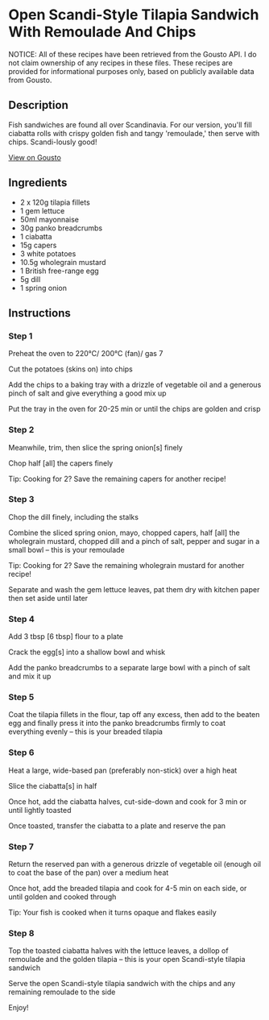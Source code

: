 # Open Scandi-Style Tilapia Sandwich With Remoulade And Chips

NOTICE: All of these recipes have been retrieved from the Gousto API. I do not claim ownership of any recipes in these files. These recipes are provided for informational purposes only, based on publicly available data from Gousto.

## Description

Fish sandwiches are found all over Scandinavia. For our version, you'll fill ciabatta rolls with crispy golden fish and tangy 'remoulade,' then serve with chips. Scandi-lously good!

[View on Gousto](https://www.gousto.co.uk/recipes/cookbook/open-scandi-style-tilapia-sandwich-with-remoulade-and-chips)

## Ingredients

- 2 x 120g tilapia fillets
- 1 gem lettuce
- 50ml mayonnaise
- 30g panko breadcrumbs
- 1 ciabatta
- 15g capers
- 3 white potatoes
- 10.5g wholegrain mustard
- 1 British free-range egg
- 5g dill
- 1 spring onion

## Instructions


### Step 1

Preheat the oven to 220°C/ 200°C (fan)/ gas 7

Cut the potatoes (skins on) into chips

Add the chips to a baking tray with a drizzle of vegetable oil and a generous pinch of salt and give everything a good mix up

Put the tray in the oven for 20-25 min or until the chips are golden and crisp


### Step 2

Meanwhile, trim, then slice the spring onion<span class="text-danger">[s]</span> finely

Chop half <span class="text-danger">[all]</span> the capers finely

Tip: Cooking for 2? Save the remaining capers for another recipe!


### Step 3

Chop the dill finely, including the stalks

Combine the sliced spring onion, mayo, chopped capers, half <span class="text-danger">[all]</span> the wholegrain mustard, chopped dill and a pinch of salt, pepper and sugar in a small bowl – this is your remoulade

Tip: Cooking for 2? Save the remaining wholegrain mustard for another recipe!

Separate and wash the gem lettuce leaves, pat them dry with kitchen paper then set aside until later


### Step 4

Add 3 tbsp <span class="text-danger">[6 tbsp]</span> flour to a plate

Crack the egg<span class="text-danger">[s]</span> into a shallow bowl and whisk

Add the panko breadcrumbs to a separate large bowl with a  pinch of salt and mix it up


### Step 5

Coat the tilapia fillets in the flour, tap off any excess, then add to the beaten egg and finally press it into the panko breadcrumbs firmly to coat everything evenly – this is your breaded tilapia


### Step 6

Heat a large, wide-based pan (preferably non-stick) over a high heat

Slice the ciabatta<span class="text-danger">[s]</span> in half

Once hot, add the ciabatta halves, cut-side-down and cook for 3 min or until lightly toasted

Once toasted, transfer the ciabatta to a plate and reserve the pan


### Step 7

Return the reserved pan with a generous drizzle of vegetable oil (enough oil to coat the base of the pan) over a medium heat

Once hot, add the breaded tilapia and cook for 4-5 min on each side, or until golden and cooked through

Tip: Your fish is cooked when it turns opaque and flakes easily

### Step 8

Top the toasted ciabatta halves with the lettuce leaves, a dollop of remoulade and the golden tilapia – this is your open Scandi-style tilapia sandwich

Serve the open Scandi-style tilapia sandwich with the chips and any remaining remoulade to the side

Enjoy!

